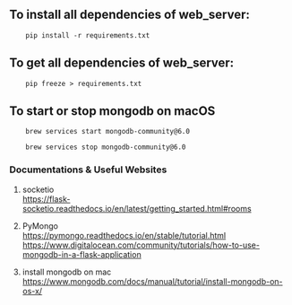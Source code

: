 ## To install all dependencies of web_server:

```
    pip install -r requirements.txt
```

## To get all dependencies of web_server:

```
    pip freeze > requirements.txt
```

## To start or stop mongodb on macOS

```
    brew services start mongodb-community@6.0
```

```
    brew services stop mongodb-community@6.0
```

### Documentations & Useful Websites

1. socketio  
   https://flask-socketio.readthedocs.io/en/latest/getting_started.html#rooms

2. PyMongo  
   https://pymongo.readthedocs.io/en/stable/tutorial.html  
   https://www.digitalocean.com/community/tutorials/how-to-use-mongodb-in-a-flask-application

3. install mongodb on mac  
   https://www.mongodb.com/docs/manual/tutorial/install-mongodb-on-os-x/
